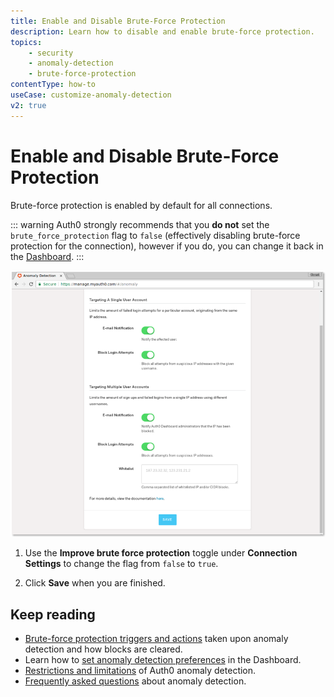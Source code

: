 ```yaml
---
title: Enable and Disable Brute-Force Protection
description: Learn how to disable and enable brute-force protection.
topics:
    - security
    - anomaly-detection
    - brute-force-protection
contentType: how-to
useCase: customize-anomaly-detection
v2: true
---
```

# Enable and Disable Brute-Force Protection

Brute-force protection is enabled by default for all connections.

::: warning
Auth0 strongly recommends that you **do not** set the `brute_force_protection` flag to `false` (effectively disabling brute-force protection for the connection), however if you do, you can change it back in the [Dashboard](${manage_url}/#/anomaly).
::: 

![](/media/articles/anomaly-detection/brute-force-shield.png)

1. Use the **Improve brute force protection** toggle under **Connection Settings** to change the flag from `false` to `true`.

2. Click **Save** when you are finished.

## Keep reading
* [Brute-force protection triggers and actions](/anomaly-detection/references/brute-force-protection-triggers-actions) taken upon anomaly detection and how blocks are cleared.
* Learn how to [set anomaly detection preferences](/anomaly-detection/guides/set-anomaly-detection-preferences) in the Dashboard.
* [Restrictions and limitations](/anomaly-detection/references/anomaly-detection-restrictions-limitations) of Auth0 anomaly detection.
* [Frequently asked questions](/anomaly-detection/references/anomaly-detection-faqs) about anomaly detection.
